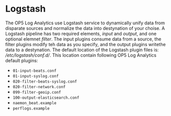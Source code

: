 Logstash
========

The OP5 Log Analytics use Logstash service to dynamically unify data
from disparate sources and normalize the data into destynation of your
choise. A Logstash pipeline has two required elements, *input* and *output*,
and one optional elemnet *filter*. The input plugins consume data from a source, the filter plugins modify teh data as you specify, and the output plugins writethe data to a destynation.
The default location of the Logstash plugin files is: */etc/logstash/conf.d/*. This location contain following OP5 Log Analytics default plugins:
- `01-input-beats.conf`
- `01-input-syslog.conf`
- `020-filter-beats-syslog.conf`
- `020-filter-network.conf`
- `099-filter-geoip.conf`
- `100-output-elasticsearch.conf`
- `naemon_beat.example`
- `perflogs.example`
